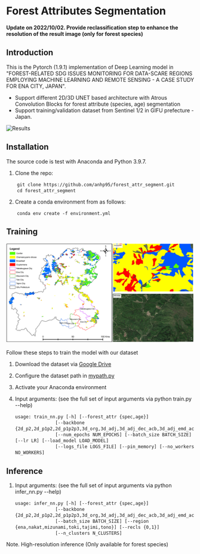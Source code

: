 # Forest Attributes Segmentation

**Update on 2022/10/02. Provide reclassification step to enhance the resolution of the result image (only for forest species)**

## Introduction

This is the Pytorch (1.9.1) implementation of Deep Learning model in "FOREST-RELATED SDG ISSUES MONITORING FOR DATA-SCARE REGIONS EMPLOYING MACHINE LEARNING AND REMOTE SENSING - A CASE STUDY FOR ENA CITY, JAPAN".

- Support different 2D/3D UNET based architecture with Atrous Convolution Blocks for forest attribute (species, age) segmentation
- Support training/validation dataset from Sentinel 1/2 in GIFU prefecture - Japan.

![Results](figure/result.png)

## Installation

The source code is test with Anaconda and Python 3.9.7.

1. Clone the repo:

```Shell
    git clone https://github.com/anhp95/forest_attr_segment.git
    cd forest_attr_segment
```

2. Create a conda environment from as follows:

```Shell
    conda env create -f environment.yml
```

## Training

![Study Area](figure/gt-ge.png)

Follow these steps to train the model with our dataset

1. Download the dataset via [Google Drive](https://drive.google.com/drive/folders/1j8Japh4UmZAyoHueJX9C_rb8muqS3plW?usp=sharing)

2. Configure the dataset path in [mypath.py](https://github.com/anhp95/forest_attr_segment/blob/main/mypath.py)

3. Activate your Anaconda environment

4. Input arguments: (see the full set of input arguments via python train.py --help)

   ```Shell
   usage: train_nn.py [-h] [--forest_attr {spec,age}]
                  [--backbone {2d_p2,2d_p1p2,2d_p1p2p3,3d_org,3d_adj,3d_adj_dec_acb,3d_adj_emd_acb,3d_org_emd_acb}]
                  [--num_epochs NUM_EPOCHS] [--batch_size BATCH_SIZE] [--lr LR] [--load_model LOAD_MODEL]
                  [--logs_file LOGS_FILE] [--pin_memory] [--no_workers NO_WORKERS]
   ```

## Inference

1. Input arguments: (see the full set of input arguments via python infer_nn.py --help)

   ```Shell
   usage: infer_nn.py [-h] [--forest_attr {spec,age}]
                  [--backbone {2d_p2,2d_p1p2,2d_p1p2p3,3d_org,3d_adj,3d_adj_dec_acb,3d_adj_emd_acb,3d_org_emd_acb}]
                  [--batch_size BATCH_SIZE] [--region {ena,nakat,mizunami,toki,tajimi,tono}] [--recls {0,1}]
                  [--n_clusters N_CLUSTERS]
   ```

Note. High-resolution inference (Only available for forest species)
